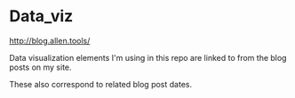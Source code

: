 # Data_viz
http://blog.allen.tools/

Data visualization elements I'm using in this repo are linked to from the blog posts on my site.

These also correspond to related blog post dates.
